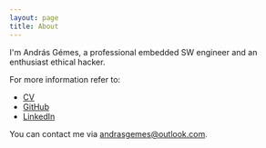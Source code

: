 ```yaml
---
layout: page
title: About
---
```


I'm András Gémes, a professional embedded SW engineer and an enthusiast ethical hacker.

For more information refer to:
- [CV]({{site.baseurl}}/assets/gemesa-cv-en.pdf)
- [GitHub](https://github.com/gemesa)
- [LinkedIn](https://www.linkedin.com/in/gemesa/)

You can contact me via [andrasgemes@outlook.com](mailto:andrasgemes@outlook.com).
